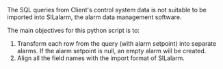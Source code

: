 The SQL queries from Client's control system data is not suitable to be imported into SILalarm, the alarm data management software. 

The main objectives for this python script is to:
1. Transform each row from the query (with alarm setpoint) into separate alarms. If the alarm setpoint is null, an empty alarm will be created.
2. Align all the field names with the import format of SILalarm.
